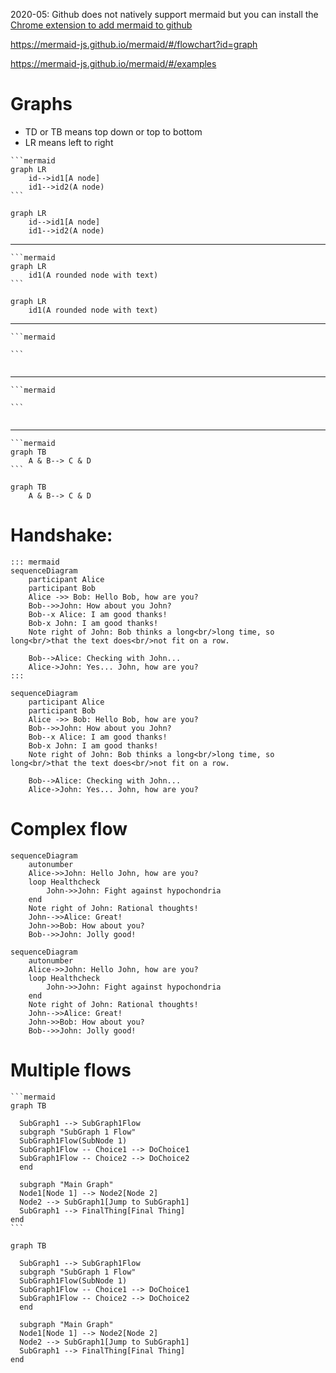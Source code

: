 2020-05: Github does not natively support mermaid but you can install the [Chrome extension to add mermaid to github](https://chrome.google.com/webstore/detail/github-%2B-mermaid/goiiopgdnkogdbjmncgedmgpoajilohe/related?hl=en)

https://mermaid-js.github.io/mermaid/#/flowchart?id=graph

https://mermaid-js.github.io/mermaid/#/examples

# Graphs
* TD or TB means top down or top to bottom
* LR means left to right
~~~
```mermaid
graph LR
    id-->id1[A node]
    id1-->id2(A node)
```
~~~
```mermaid
graph LR    
    id-->id1[A node]
    id1-->id2(A node)
```
---

~~~
```mermaid
graph LR
    id1(A rounded node with text)
```
~~~
```mermaid
graph LR
    id1(A rounded node with text)
```
---

~~~
```mermaid

```
~~~
```mermaid

```
---

~~~
```mermaid

```
~~~
```mermaid

```
---

~~~
```mermaid
graph TB
    A & B--> C & D
```
~~~

```mermaid
graph TB
    A & B--> C & D
```



# Handshake:
```
::: mermaid
sequenceDiagram
    participant Alice
    participant Bob
    Alice ->> Bob: Hello Bob, how are you?
    Bob-->>John: How about you John?
    Bob--x Alice: I am good thanks!
    Bob-x John: I am good thanks!
    Note right of John: Bob thinks a long<br/>long time, so long<br/>that the text does<br/>not fit on a row.

    Bob-->Alice: Checking with John...
    Alice->John: Yes... John, how are you?
:::         
```
```mermaid
sequenceDiagram
    participant Alice
    participant Bob
    Alice ->> Bob: Hello Bob, how are you?
    Bob-->>John: How about you John?
    Bob--x Alice: I am good thanks!
    Bob-x John: I am good thanks!
    Note right of John: Bob thinks a long<br/>long time, so long<br/>that the text does<br/>not fit on a row.

    Bob-->Alice: Checking with John...
    Alice->John: Yes... John, how are you?
```      

# Complex flow
```
sequenceDiagram
    autonumber
    Alice->>John: Hello John, how are you?
    loop Healthcheck
        John->>John: Fight against hypochondria
    end
    Note right of John: Rational thoughts!
    John-->>Alice: Great!
    John->>Bob: How about you?
    Bob-->>John: Jolly good!
```
```mermaid
sequenceDiagram
    autonumber
    Alice->>John: Hello John, how are you?
    loop Healthcheck
        John->>John: Fight against hypochondria
    end
    Note right of John: Rational thoughts!
    John-->>Alice: Great!
    John->>Bob: How about you?
    Bob-->>John: Jolly good!
```


# Multiple flows
~~~
```mermaid
graph TB

  SubGraph1 --> SubGraph1Flow
  subgraph "SubGraph 1 Flow"
  SubGraph1Flow(SubNode 1)
  SubGraph1Flow -- Choice1 --> DoChoice1
  SubGraph1Flow -- Choice2 --> DoChoice2
  end

  subgraph "Main Graph"
  Node1[Node 1] --> Node2[Node 2]
  Node2 --> SubGraph1[Jump to SubGraph1]
  SubGraph1 --> FinalThing[Final Thing]
end
```
~~~

```mermaid
graph TB

  SubGraph1 --> SubGraph1Flow
  subgraph "SubGraph 1 Flow"
  SubGraph1Flow(SubNode 1)
  SubGraph1Flow -- Choice1 --> DoChoice1
  SubGraph1Flow -- Choice2 --> DoChoice2
  end

  subgraph "Main Graph"
  Node1[Node 1] --> Node2[Node 2]
  Node2 --> SubGraph1[Jump to SubGraph1]
  SubGraph1 --> FinalThing[Final Thing]
end
```
